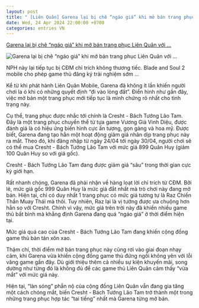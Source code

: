```yaml
---
layout: post
title: " [Liên Quân] Garena lại bị chê “ngáo giá” khi mở bán trang phục Liên Quân với ..."
date: Wed, 24 Apr 2024 22:00:00 +0700
categories: entries VN
---
```

[Garena lại bị chê “ngáo giá” khi mở bán trang phục Liên Quân với ...](https://gamek.vn/garena-lai-bi-che-ngao-gia-khi-mo-ban-trang-phuc-lien-quan-voi-so-tien-cat-co-178240424114219883.chn)

![Garena lại bị chê “ngáo giá” khi mở bán trang phục Liên Quân với ...](https://gamek.mediacdn.vn/zoom/600_315/133514250583805952/2024/4/24/lien-quan-mobile-loat-trang-phuc-moi-cho-dong-skin-moba-day-khien-game-thu-hao-huc-20240409115053-17139336829191173393389-0-0-646-1034-crop-171393368647023728091.jpg)

NPH này lại tiếp tục bị CĐM chỉ trích không thương tiếc. Blade and Soul 2 mobile cho phép game thủ đăng ký trải nghiệm sớm ...

Kể từ khi phát hành Liên Quân Mobile, Garena đã không ít lần khiến người chơi la ó khi có những quyết định “đi vào lòng đất”. Điển hình như gần đây, việc mở bán một trang phục mới tiếp tục là minh chứng rõ nhất cho tình trạng này.

Cụ thể, trang phục được nhắc tới chính là Cresht - Bách Tướng Lão Tam. Đây là một trang phục chuyển thể từ tựa game Vương Giả Vinh Diệu, được đánh giá là có hiệu ứng biến hình cực ấn tượng, gọn gàng và hoa mỹ. Được biết, Garena đang tạo hẳn một hoạt động giảm giá nhân dịp trang phục này ra mắt. Theo đó, khi đăng nhập từ ngày 24/04 tới ngày 30/04, người chơi sẽ có thể mua Cresht - Bách Tướng Lão Tam với mức giá 899 Quân Huy (giảm 100 Quân Huy so với giá gốc).

Cresht - Bách Tướng Lão Tam đang được giảm giá “sâu” trong thời gian cực kỳ giới hạn.

Rất nhanh chóng, Garena đã phải nhận về hàng loạt lời chỉ trích từ CĐM. Bởi lẽ, mức giá gốc 999 Quân Huy là mức giá đắt nhất mà trò chơi này đang mở bán. Hiện tại, chỉ có duy nhất 1 trang phục có mức giá tương tự là Raz Chiến Thần Muay Thái mà thôi. Tuy nhiên, Raz lại là vị tướng được ưa chuộng hơn hẳn so với Cresht. Chính vì vậy, mức giá trên trời này đã khiến nhiều game thủ bất bình mà khẳng định Garena đang quá “ngáo giá” ở thời điểm hiện tại.

Mức giá quá cao của Cresht - Bách Tướng Lão Tam đang khiến cộng đồng game thủ bàn tán xôn xao.

Thậm chí, thời điểm mở bán trang phục này cũng rơi vào giai đoạn nhạy cảm, khi Garena vừa khiến cộng đồng game thủ đứng ngồi không yên với lỗi văng game gần đây. Dù giới thiệu thêm cả nhiều sự kiện khuyến mãi, song dường như từng đó là không đủ để các game thủ Liên Quân cảm thấy “vừa mắt” với mức giá này.

Hiện tại, “làn sóng” phẫn nộ của cộng đồng Liên Quân vẫn đang gia tăng một cách chóng mắt, biến Cresht - Bách Tướng Lão Tam trở thành một trong những trang phục hợp tác “tai tiếng” nhất mà Garena từng mở bán.


